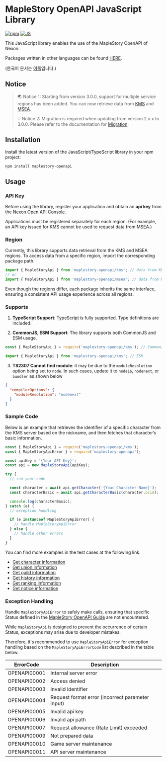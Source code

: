 # MapleStory OpenAPI JavaScript Library

[![npm](https://img.shields.io/npm/v/maplestory-openapi)](https://www.npmjs.com/package/maplestory-openapi)
[![JS](https://github.com/SpiralMoon/maplestory.openapi/actions/workflows/js_test.yaml/badge.svg)](https://github.com/SpiralMoon/maplestory.openapi/actions/workflows/js_test.yaml)

This JavaScript library enables the use of the MapleStory OpenAPI of Nexon.

Packages written in other languages can be found [HERE](https://github.com/SpiralMoon/maplestory.openapi).

(한국어 문서는 [이쪽](https://github.com/SpiralMoon/maplestory.openapi/blob/master/js/README.md)입니다.)

## Notice

>🌏 Notice 1: Starting from version 3.0.0, support for multiple service regions has been added. You can now retrieve data from [KMS](https://maplestory.nexon.com/) and [MSEA](http://www.maplesea.com/index/).
>
>💡 Notice 2: Migration is required when updating from version 2.x.x to 3.0.0. Please refer to the documentation for [Migration](https://github.com/SpiralMoon/maplestory.openapi/tree/master/js/docs/migration-en.md).

## Installation

Install the latest version of the JavaScript/TypeScript library in your npm project:

```bash
npm install maplestory-openapi
```

## Usage

### API Key

Before using the library, register your application and obtain an **api key** from the [Nexon Open API Console](https://openapi.nexon.com/my-application/).

Applications must be registered separately for each region. (For example, an API key issued for KMS cannot be used to request data from MSEA.)

### Region

Currently, this library supports data retrieval from the KMS and MSEA regions. To access data from a specific region, import the corresponding package path.

```typescript
import { MapleStoryApi } from 'maplestory-openapi/kms'; // data from KMS
// or
import { MapleStoryApi } from 'maplestory-openapi/msea'; // data from MSEA
```

Even though the regions differ, each package inherits the same interface, ensuring a consistent API usage experience across all regions.

### Supports

1. **TypeScript Support**: TypeScript is fully supported. Type definitions are included.

2. **CommonJS, ESM Support**: The library supports both CommonJS and ESM usage.

```javascript
const { MapleStoryApi } = require('maplestory-openapi/kms'); // CommonJS
```
```typescript
import { MapleStoryApi } from 'maplestory-openapi/kms'; // ESM
```

3. **TS2307 Cannot find module**: it may be due to the `moduleResolution` option being set to `node`. In such cases, update it to `node16`, `nodenext`, or `bundler` as shown below

```json
{
  "compilerOptions": {
    "moduleResolution": "nodenext"
  }
}
```

### Sample Code

Below is an example that retrieves the identifier of a specific character from the KMS server based on the nickname, and then fetches that character’s basic information.

```javascript
const { MapleStoryApi } = require('maplestory-openapi/kms');
const { MapleStoryApiError } = require('maplestory-openapi');

const apiKey = '{Your API Key}';
const api = new MapleStoryApi(apiKey);

try {
  // run your code

  const character = await api.getCharacter('{Your Character Name}');
  const characterBasic = await api.getCharacterBasic(character.ocid);

  console.log(characterBasic);
} catch (e) {
  // exception handling

  if (e instanceof MapleStoryApiError) {
    // handle MapleStoryApiError
  } else {
    // handle other errors
  }
}
```

You can find more examples in the test cases at the following link.

- [Get character information](https://github.com/SpiralMoon/maplestory.openapi/blob/master/js/test/characterApi.test.ts)
- [Get union information](https://github.com/SpiralMoon/maplestory.openapi/blob/master/js/test/unionApi.test.ts)
- [Get guild information](https://github.com/SpiralMoon/maplestory.openapi/blob/master/js/test/guildApi.test.ts)
- [Get history information](https://github.com/SpiralMoon/maplestory.openapi/blob/master/js/test/historyApi.test.ts)
- [Get ranking information](https://github.com/SpiralMoon/maplestory.openapi/blob/master/js/test/rankingApi.test.ts)
- [Get notice information](https://github.com/SpiralMoon/maplestory.openapi/blob/master/js/test/noticeApi.test.ts)

### Exception Handling

Handle `MapleStoryApiError` to safely make calls, ensuring that specific Status defined in the [MapleStory OpenAPI Guide](https://openapi.nexon.com/guide/request-api) are not encountered.

While `MapleStoryApi` is designed to prevent the occurrence of certain Status, exceptions may arise due to developer mistakes.

Therefore, it's recommended to use `MapleStoryApiError` for exception handling based on the `MapleStoryApiErrorCode` list described in the table below.

| ErrorCode    | Description                                      |
|--------------|--------------------------------------------------|
| OPENAPI00001 | Internal server error                            |
| OPENAPI00002 | Access denied                                    |
| OPENAPI00003 | Invalid identifier                               |
| OPENAPI00004 | Request format error (incorrect parameter input) |
| OPENAPI00005 | Invalid api key                                  |
| OPENAPI00006 | Invalid api path                                 |
| OPENAPI00007 | Request allowance (Rate Limit) exceeded          |
| OPENAPI00009 | Not prepared data                                |
| OPENAPI00010 | Game server maintenance                          |
| OPENAPI00011 | API server maintenance                           |
